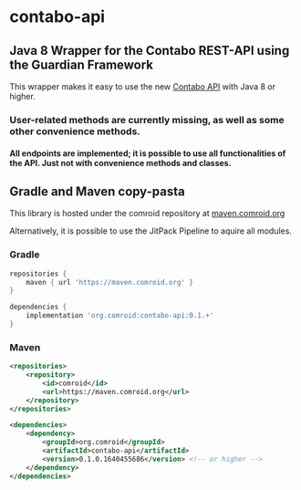 # contabo-api
## Java 8 Wrapper for the Contabo REST-API using the Guardian Framework

This wrapper makes it easy to use the new [Contabo API](https://api.contabo.com) with Java 8 or higher.

### User-related methods are currently missing, as well as some other convenience methods.
#### All endpoints are implemented; it is possible to use all functionalities of the API. Just not with convenience methods and classes.

## Gradle and Maven copy-pasta

This library is hosted under the comroid repository
at [maven.comroid.org](https://maven.comroid.org/org/comroid)

Alternatively, it is possible to use the JitPack Pipeline to aquire all modules.

### Gradle

```groovy
repositories {
    maven { url 'https://maven.comroid.org' }
}

dependencies {
    implementation 'org.comroid:contabo-api:0.1.+'
}
```

### Maven

```xml
<repositories>
    <repository>
        <id>comroid</id>
        <url>https://maven.comroid.org</url>
    </repository>
</repositories>

<dependencies>
    <dependency>
        <groupId>org.comroid</groupId>
        <artifactId>contabo-api</artifactId>
        <version>0.1.0.1640455686</version> <!-- or higher -->
    </dependency>
</dependencies>
```